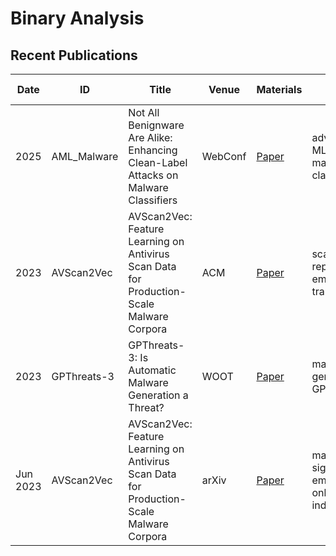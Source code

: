 # Binary Analysis

## Recent Publications

| Date | ID | Title | Venue | Materials | Tags | Short Summary | Summary |
| --- | --- | --- | --- | --- | --- | --- | --- |
| 2025 | AML_Malware | Not All Benignware Are Alike: Enhancing Clean-Label Attacks on Malware Classifiers | WebConf | [Paper](https://openreview.net/pdf?id=X8oa3cJEfv) | adversarial ML, malware classifier | | |
|2023 | AVScan2Vec | AVScan2Vec: Feature Learning on Antivirus Scan Data for Production-Scale Malware Corpora  | ACM | [Paper](https://arxiv.org/pdf/2306.06228) | scan report, embedding, transformer | | |
| 2023 | GPThreats-3 | GPThreats-3: Is Automatic Malware Generation a Threat? | WOOT | [Paper](https://wootconference.org/papers/woot23-paper8.pdf) | malware generation, GPT3, LLM | | |
| Jun 2023 | AVScan2Vec | AVScan2Vec: Feature Learning on Antivirus Scan Data for Production-Scale Malware Corpora | arXiv | [Paper](https://arxiv.org/pdf/2306.06228) | malware, signature, embedding, online indexing | | |
